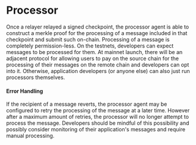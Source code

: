 # Processor

Once a relayer relayed a signed checkpoint, the processor agent is able to construct a merkle proof for the processing of a message included in that checkpoint and submit such on-chain. Processing of a message is completely permission-less. On the testnets, developers can expect messages to be processed for them. At mainnet launch, there will be an adjacent protocol for allowing users to pay on the source chain for the processing of their messages on the remote chain and developers can opt into it. Otherwise, application developers (or anyone else) can also just run processors themselves.

#### Error Handling

If the recipient of a message reverts, the processor agent may be configured to retry the processing of the message at a later time. However after a maximum amount of retries, the processor will no longer attempt to process the message. Developers should be mindful of this possibility and possibly consider monitoring of their application's messages and require manual processing.
